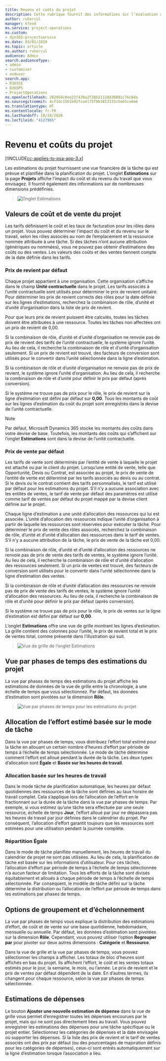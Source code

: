 ```yaml
---
title: Revenu et coûts du projet
description: Cette rubrique fournit des informations sur l’évaluation des coûts et des revenus du projet.
author: ruhercul
manager: kfend
ms.service: project-operations
ms.custom:
- dyn365-projectservice
ms.date: 03/01/2019
ms.topic: article
ms.author: ruhercul
audience: Admin
search.audienceType:
- admin
- customizer
- enduser
search.app:
- D365CE
- D365PS
- ProjectOperations
ms.openlocfilehash: 282950c0ee21f430a2f20b21128830891c76c84a
ms.sourcegitcommit: 4cf1dc1561b92fca4175f0b3813133c5e63ce8e6
ms.translationtype: HT
ms.contentlocale: fr-FR
ms.lasthandoff: 10/28/2020
ms.locfileid: "4127965"
---
```

# <a name="project-costs-and-revenue"></a>Revenu et coûts du projet

[!INCLUDE[cc-applies-to-psa-app-3.x](../includes/cc-applies-to-psa-app-3x.md)]

Les estimations du projet fournissent une vue financière de la tâche qui est prévue et planifiée dans la planification du projet. L’onglet **Estimations** sur la page **Projets** affiche l’impact du coût et du revenu du travail que vous envisagez. Il fournit également des informations sur de nombreuses dimensions prédéfinies. 

> ![Onglet Estimations](media/project-5.png)

## <a name="cost-and-sales-values-of-the-project"></a>Valeurs de coût et de vente du projet

Les tarifs définissent le coût et les taux de facturation pour les rôles dans un projet. Vous pouvez déterminer l’impact du coût et du revenu sur le travail, selon les rôles associés au nom de l’emplacement et la ressource nommée attribuée à une tâche. Si des tâches n’ont aucune attribution (génériques ou nommées), vous ne pouvez pas obtenir d’estimations des coûts ou des ventes. Les valeurs des coûts et des ventes tiennent compte de la date définie dans les tarifs.

### <a name="default-cost-price"></a>Prix de revient par défaut  

Chaque projet appartient à une organisation. Cette organisation s’affiche dans le champ **Unité contractuelle** dans le projet. Les tarifs associés à l’unité contractuelle sont utilisés pour déterminer le prix de revient unitaire. Pour déterminer les prix de revient corrects des rôles pour la date définie sur les lignes d’estimations, recherchez la combinaison de rôle, d’unité et d’unité d’organisation dans la liste de prix de revient. 

Pour que leurs prix de revient puissent être calculés, toutes les tâches doivent être attribuées à une ressource. Toutes les tâches non affectées ont un prix de revient de 0,00.

Si la combinaison de rôle, d’unité et d’unité d’organisation ne renvoie pas de prix de revient des tarifs de l’unité contractuelle, le système ignore l’unité. Au lieu de cela, il recherche la combinaison de rôle et d’unité d’organisation seulement. Si un prix de revient est trouvé, des facteurs de conversion sont utilisés pour le convertir dans l’unité sélectionnée dans la ligne d’estimation.

Si la combinaison de rôle et d’unité d’organisation ne renvoie pas de prix de revient, le système ignore l’unité d’organisation. Au lieu de cela, il recherche la combinaison de rôle et d’unité pour définir le prix par défaut (après conversion).

Si le système ne trouve pas de prix pour le rôle, le prix de revient sur la ligne d’estimation est défini par défaut sur **0,00**. Tous les montants de coût sur les lignes d’estimation du coût du projet sont enregistrés dans la devise de l’unité contractuelle.

> [!NOTE]
> Par défaut, Microsoft Dynamics 365 stocke les montants des coûts dans votre devise de base. Toutefois, les montants des coûts qui s’affichent sur l’onglet **Estimations** sont dans la devise de l’unité contractuelle.  

### <a name="default-sales-price"></a>Prix de vente par défaut 

Les tarifs de vente sont déterminés par l’entité de vente à laquelle le projet est attaché ou par le client du projet. Lorsqu’une entité de vente, telle que Opportunité, Devis ou Contrat, est associée au projet, le prix de vente de l’entité de vente est déterminé par les tarifs associés au devis ou au contrat. Si le devis ou le contrat contient des tarifs personnalisés, le tarif est utilisé par défaut pour les estimations du projet. S’il n’y a aucune association avec les entités de ventes, le tarif de vente par défaut des paramètres est utilisé comme tarif de ventes par défaut du projet mappé par la devise client définie sur le projet.

Chaque ligne d’estimation a une unité d’allocation des ressources qui lui est associée. L’unité d’allocation des ressources indique l’unité d’organisation à partir de laquelle les ressources sont réservées pour exécuter la tâche. Pour déterminer le prix de vente des rôles associés, recherchez la combinaison de rôle, d’unité et d’unité d’allocation des ressources dans le tarif de ventes. S’il n’y a aucune attribution de la tâche, le prix de vente de la tâche est 0,00.

Si la combinaison de rôle, d’unité et d’unité d’allocation des ressources ne renvoie pas de prix de vente des tarifs de ventes, le système ignore l’unité. Au lieu de cela, il recherche la combinaison de rôle et d’unité d’allocation des ressources seulement. Si un prix de ventes est trouvé, des facteurs de conversion sont utilisés pour le convertir dans l’unité sélectionnée dans la ligne d’estimation des ventes. 

Si la combinaison de rôle et d’unité d’allocation des ressources ne renvoie pas de prix de vente des tarifs de ventes, le système ignore l’unité d’allocation des ressources. Au lieu de cela, il recherche la combinaison de rôle et d’unité pour définir le prix par défaut (après conversion).

Si le système ne trouve pas de prix pour le rôle, le prix de ventes sur la ligne d’estimation est défini par défaut sur **0,00**.

L’onglet **Estimations** offre une vue de grille montrant les lignes d’estimation. La grille contient des colonnes pour l’unité, le prix de revient total et le prix de ventes total, comme présenté dans l’illustration qui suit. 

> ![Vue de grille de l’onglet Estimations](media/project-6.png)

## <a name="time-phased-view-of-project-estimates"></a>Vue par phases de temps des estimations du projet

La vue par phases de temps des estimations du projet affiche les estimations de données de la vue de grille entre la chronologie, à une échelle de temps que vous sélectionnez. Par défaut, les données d’estimation sont pivotées sur la dimension **Rôle**.

> ![Vue par phases de temps pour les estimations du projet](media/project-7.png)

## <a name="allocating-estimated-effort-based-on-the-task-mode"></a>Allocation de l’effort estimé basée sur le mode de tâche

Dans la vue par phases de temps, vous distribuez l’effort total estimé pour la tâche en allouant un certain nombre d’heures d’effort par période de temps à l’échelle de temps sélectionnée. Le mode de tâche détermine comment l’effort est alloué pendant la durée de la tâche. Les deux types d’allocation sont **Égale** et **Basée sur les heures de travail**.

### <a name="work-hours-based-allocation"></a>Allocation basée sur les heures de travail
 
Dans le mode tâche de planification automatique, les heures par défaut quotidiennes des ressources de la tâche sont définies au taux horaire de travail complet. Cela s’applique lors de l’allocation de l’effort en le fractionnant sur la durée de la tâche dans la vue par phases de temps. Par exemple, si vous estimez qu’une tâche sera effectuée par une seule ressource, échelle de temps **Jour**, l’effort alloué par jour ne dépassera pas les heures de travail par jour définies dans le calendrier du projet. Par conséquent, l’allocation d’effort garantit toujours que les ressources sont estimées pour une utilisation pendant la journée complète.

### <a name="even-allocation"></a>Répartition Égale

Dans le mode de tâche planifiée manuellement, les heures de travail du calendrier de projet ne sont pas utilisées. Au lieu de cela, la planification de tâche est basée sur les informations d’utilisateur. Pour ces tâches, l’allocation d’effort par période de temps à l’échelle de temps sélectionnée n’a aucun facteur de limitation. Tous les efforts de la tâche sont divisés équitablement et alloués à chaque période de temps à l’échelle de temps sélectionnée. Par conséquent, le modèle de tâche défini sur la tâche détermine la distribution ou l’allocation de l’effort par période de temps dans les estimations par phases de temps.

## <a name="grouping-and-time-phasing-options"></a>Options de groupement et d’échelonnement

La vue par phases de temps vous explique la distribution des estimations d’effort, de coût et de vente sur une base quotidienne, hebdomadaire, mensuelle ou annuelle. Par défaut, les données d’estimation sont pivotées sur la dimension **Rôle**. Cependant, vous pouvez utiliser l’option **Regrouper par** pour pivoter sur deux autres dimensions : **Catégorie** et **Ressource**.

Dans la vue de grille et la vue par phases de temps, vous pouvez sélectionner les champs à afficher. Les totaux de bloc d’heures sont affichés en bas du projet. Ils affichent l’effort, le coût et les ventes totaux estimés pour le jour, la semaine, le mois, ou l’année. Le prix de revient et le prix de ventes par défaut dépendent de la date. En d’autres termes, ils changent pour chaque ressource, selon la vue par phases de temps sélectionnée.

## <a name="expense-estimates"></a>Estimations de dépenses

Le bouton **Ajouter une nouvelle estimation de dépense** dans la vue de grille vous permet d’enregistrer toutes les dépenses encourues par le projet, mais qui ne sont pas directement liées au travail. Vous pouvez enregistrer les estimations des dépenses pour une tâche spécifique ou le projet entier. Sélectionnez les catégories de dépenses et la date envisagée où supporter les dépenses. Si la liste des prix de revient et le tarif de ventes associés ont des prix par défaut (ou des pourcentages de majoration définis pour les catégories de dépenses), ceux-ci sont entrés automatiquement sur la ligne d’estimation lorsque l’association a lieu.

